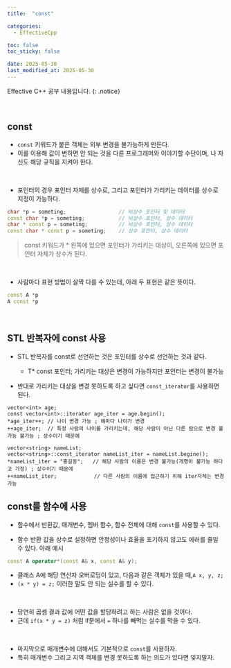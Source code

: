 ```yaml
---
title:  "const" 

categories:
  - EffectiveCpp

toc: false
toc_sticky: false

date: 2025-05-30
last_modified_at: 2025-05-30
---
```


Effective C++ 공부 내용입니다.
{: .notice}

<br/>

## const

- ```const``` 키워드가 붙은 객체는 외부 변경을 불가능하게 만든다.
- 이를 이용해 값이 변하면 안 되는 것을 다른 프로그래머와 이야기할 수단이며, 나 자신도 해당 규칙을 지켜야 한다.

<br/>

- 포인터의 경우 포인터 자체를 상수로, 그리고 포인터가 가리키는 데이터를 상수로 지정이 가능하다.

```cpp
char *p = someting;                 // 비상수 포인터 및 데이터
const char *p = someting;		    // 비상수 포인터, 상수 데이터
char * const p = someting;		    // 비상수 포인터, 상수 데이터
const char * const p = someting;    // 상수 포인터, 상수 데이터
```

> const 키워드가 * 왼쪽에 있으면 포인터가 가리키는 대상이,
> 오른쪽에 있으면 포인터 자체가 상수가 된다.

<br/>

- 사람마다 표현 방법이 살짝 다를 수 있는데, 아래 두 표현은 같은 뜻이다.
  
```cpp
const A *p
A const *p
```
<br/>

## STL 반복자에 const 사용

- STL 반복자를 const로 선언하는 것은 포인터를 상수로 선언하는 것과 같다.
  - T* const 포인터; 가리키는 대상은 변경이 가능하지만 포인터는 변경이 불가능

- 반대로 가리키는 대상을 변경 못하도록 하고 싶다면 ```const_iterator```를 사용하면 된다.

```
vector<int> age;
const vector<int>::iterator age_iter = age.begin();
*age_iter++; // 나이 변경 가능 ; 해마다 나이가 변경
++age_iter;  // 특정 사람의 나이를 가리키는데, 해당 사람이 아닌 다른 람으로 변경 불가능 불가능 ; 상수이기 때문에

vector<string> nameList;
vector<string>::const_iterator nameList_iter = nameList.begine();
*nameList_iter = "홍길동";   // 해당 사람의 이름은 변경 불가능(개명이 불가능 하다고 가정) ; 상수이기 때문에
++nameList_iter;            // 다른 사람의 이름에 접근하기 위해 iter자체는 변경 가능
```

## const를 함수에 사용

- 함수에서 반환값, 매개변수, 멤버 함수, 함수 전체에 대해 ```const```를 사용할 수 있다.

- 함수 반환 값을 상수로 설정하면 안정성이나 효율을 포기하지 않고도 에러를 줄일 수 있다.
아래 예시

```cpp
const A operator*(const A& x, const A& y);
```

- 클래스 A에 해당 연산자 오버로딩이 있고, 다음과 같은 객체가 있을 때,```A x, y, z;```
- ```(x * y) = z;``` 이러한 말도 안 되는 실수를 할 수 있다.

<br/>

- 당연히 곱셈 결과 값에 어떤 값을 할당하려고 하는 사람은 없을 것이다.
- 근데 ```if(x * y = z)``` 처럼 if문에서 ```=``` 하나를 빼먹는 실수를 막을 수 있다.

<br/>

- 마지막으로 매개변수에 대해서도 기본적으로 ```const```를 사용하자.
- 특히 매개변수 그리고 지역 객체를 변경 못하도록 하는 의도가 있다면 잊지말자.

